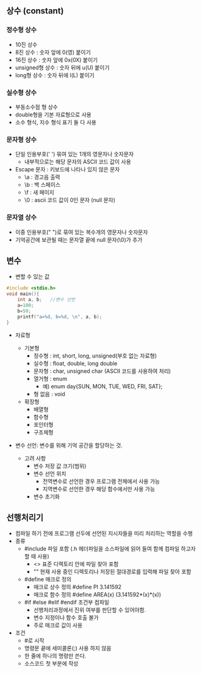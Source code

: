 
## 상수 (constant)

### 정수형 상수
- 10진 상수
- 8진 상수 : 숫자 앞에 0(영) 붙이기
- 16진 상수 : 숫자 앞에 0x(0X) 붙이기
- unsigned형 상수 : 숫자 뒤에 u(U) 붙이기
- long형 상수 : 숫자 뒤에 l(L) 붙이기

### 실수형 상수
- 부동소수점 형 상수
- double형을 기본 자료형으로 사용
- 소수 형식, 지수 형식 표기 둘 다 사용

### 문자형 상수
- 단일 인용부호(' ') 묶여 있는 1개의 영문자나 숫자문자
    - 내부적으로는 해당 문자의 ASCII 코드 값이 사용
- Escape 문자 : 키보드에 나타나 있지 않은 문자
    - \a : 경고음 출력
    - \b : 백 스페이스
    - \f : 새 페이지
    - \0 : ascii 코드 값이 0인 문자 (null 문자)

### 문자열 상수
- 이중 인용부호(" ")로 묶여 있는 복수개의 영문자나 숫자문자
- 기억공간에 보관될 때는 문자열 끝에 null 문자(\0)가 추가


## 변수
- 변할 수 있는 값
```c
#include <stdio.h>
void main(){
    int a, b;   //변수 선언
    a=100;
    b=50;
    printf("a=%d, b=%d, \n", a, b);
}
```
- 자료형
    - 기본형
        - 정수형 : int, short, long, unsigned(부호 없는 자료형)
        - 실수형 : float, double, long double
        - 문자형 : char, unsigned char (ASCII 코드를 사용하여 처리)
        - 열거형 : enum
            - 예) enum day{SUN, MON, TUE, WED, FRI, SAT};
        - 형 없음 : void
    - 확장형
        - 배열형
        - 함수형
        - 포인터형
        - 구조체형

- 변수 선언: 변수를 위해 기억 공간을 할당하는 것.
    - 고려 사항
        - 변수 저장 값 크기(범위)
        - 변수 선언 위치
            - 전역변수로 선언한 경우 프로그램 전체에서 사용 가능
            - 지역변수로 선언한 경우 해당 함수에서만 사용 가능
        - 변수 초기화

## 선행처리기
- 컴파일 하기 전에 프로그램 선두에 선언된 지시자들을 미리 처리하는 역할을 수행
- 종류
    - #include 파일 포함 (.h 헤더파일을 소스파일에 읽어 들여 함께 컴파일 하고자 할 때 사용)
        - <> 표준 디렉토리 안에 파일 찾아 포함
        - "" 현재 사용 중인 디렉토리나 저장된 절대경로를 입력해 파일 찾아 포함
    - #define 매크로 정의
        - 매크로 상수 정의 #define PI 3.141592
        - 매크로 함수 정의 #define AREA(x) (3.141592*(x)*(x))
    - #if #else #elif #endif 조건부 컴파일
        - 선행처리과정에서 진위 여부를 판단할 수 있어야함.
        - 변수 지정이나 함수 호출 불가
        - 주로 매크로 값이 사용
- 조건
    - #로 시작
    - 명령문 끝에 세미콜론(;) 사용 하지 않음
    - 한 줄에 하나의 명령만 쓴다.
    - 소스코드 첫 부분에 작성
